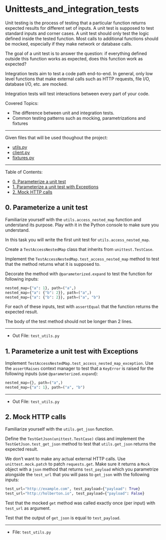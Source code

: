 # Unittests_and_integration_tests
Unit testing is the process of testing that a particular function returns expected results for different set of inputs. A unit test is supposed to test standard inputs and corner cases. A unit test should only test the logic defined inside the tested function. Most calls to additional functions should be mocked, especially if they make network or database calls.

The goal of a unit test is to answer the question: if everything defined outside this function works as expected, does this function work as expected?

Integration tests aim to test a code path end-to-end. In general, only low level functions that make external calls such as HTTP requests, file I/O, database I/O, etc. are mocked.

Integration tests will test interactions between every part of your code.

Covered Topics:
- The difference between unit and integration tests.
- Common testing patterns such as mocking, parametrizations and fixtures

---
Given files that will be used thoughout the project:
- [utils.py](utils.py)
- [client.py](client.py)
- [fixtures.py](fixtures.py)

---
Table of Contents:
- [0. Parameterize a unit test](#0-parameterize-a-unit-test)
- [1. Parameterize a unit test with Exceptions](#1-parameterize-a-unit-test-with-exceptions)
- [2. Mock HTTP calls](#2-mock-http-calls)


## 0. Parameterize a unit test
Familiarize yourself with the `utils.access_nested_map` function and understand its purpose. Play with it in the Python console to make sure you understand.

In this task you will write the first unit test for `utils.access_nested_map`.

Create a `TestAccessNestedMap` class that inherits from `unittest.TestCase`.

Implement the `TestAccessNestedMap.test_access_nested_map` method to test that the method returns what it is supposed to.

Decorate the method with `@parameterized.expand` to test the function for following inputs:

```py
nested_map={"a": 1}, path=("a",)
nested_map={"a": {"b": 2}}, path=("a",)
nested_map={"a": {"b": 2}}, path=("a", "b")
```

For each of these inputs, test with `assertEqual` that the function returns the expected result.

The body of the test method should not be longer than 2 lines.

---
- Out File: `test_utils.py`

## 1. Parameterize a unit test with Exceptions
Implement `TestAccessNestedMap.test_access_nested_map_exception`. Use the `assertRaises` context manager to test that a `KeyError` is raised for the following inputs (use `@parameterized.expand`):

```py
nested_map={}, path=("a",)
nested_map={"a": 1}, path=("a", "b")
```

---
- Out File: `test_utils.py`
  
## 2. Mock HTTP calls
Familiarize yourself with the `utils.get_json` function.

Define the `TestGetJson(unittest.TestCase)` class and implement the `TestGetJson.test_get_json` method to test that `utils.get_json` returns the expected result.

We don’t want to make any actual external HTTP calls. Use `unittest.mock.patch` to patch `requests.get`. Make sure it returns a `Mock` object with a `json` method that returns `test_payload` which you parametrize alongside the `test_url` that you will pass to `get_json` with the following inputs:

```py
test_url="http://example.com", test_payload={"payload": True}
test_url="http://holberton.io", test_payload={"payload": False}
```

Test that the mocked `get` method was called exactly once (per input) with `test_url` as argument.

Test that the output of `get_json` is equal to `test_payload`.

---
- File: `test_utils.py`